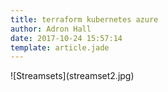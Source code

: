 ```yaml
---
title: terraform kubernetes azure
author: Adron Hall
date: 2017-10-24 15:57:14
template: article.jade
---
```

<span class="more"></span>

<div class="image float-right">
    ![Streamsets](streamset2.jpg)
</div>
